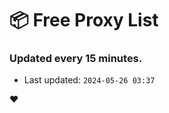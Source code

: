 # :package: Free Proxy List
### Updated every 15 minutes.

- Last updated: `2024-05-26 03:37`

:heart:
